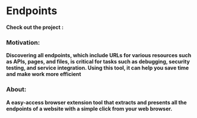 # Endpoints
**Check out the project :**

### Motivation:
**Discovering all endpoints, which include URLs for various resources such as APIs, pages, and files, is critical for tasks such as debugging, security testing, and service integration.
Using this tool, it can help you save time and make work more efficient**

### About:
**A easy-access browser extension tool that extracts and presents all the endpoints of a website with a simple click from your web browser.**
